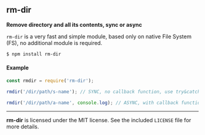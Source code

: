 ## rm-dir

**Remove directory and all its contents, sync or async**

`rm-dir` is a very fast and simple module, based only on native File System (FS), no additional module is required.

```sh
$ npm install rm-dir
```
#### Example
```js
const rmdir = require('rm-dir');

rmdir('/dir/path/s-name'); // SYNC, no callback function, use try&catch for errors

rmdir('/dir/path/a-name', console.log); // ASYNC, with callback function "console.log"
```
--------------------------------------------------------
**rm-dir** is licensed under the MIT license. See the included `LICENSE` file for more details.
